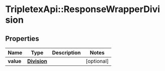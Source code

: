 # TripletexApi::ResponseWrapperDivision

## Properties
Name | Type | Description | Notes
------------ | ------------- | ------------- | -------------
**value** | [**Division**](Division.md) |  | [optional] 


